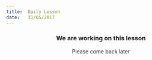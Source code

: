 ```yaml
---
title:  Daily Lesson
date:   31/05/2017
---
```


### <center>We are working on this lesson</center>
<center>Please come back later</center>